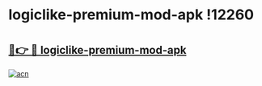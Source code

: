 # logiclike-premium-mod-apk !12260

# <h2><a href="https://j717lx.esa.edu.pl?title=logiclike-premium-mod-apk&ref=12260">🔗👉 🔴 logiclike-premium-mod-apk</a></h2>

[![acn](https://github.com/user-attachments/assets/0f9c940e-d8b0-45ae-aac7-cd30a18b3e1c)](https://j717lx.esa.edu.pl?title=logiclike-premium-mod-apk&ref=12260)

